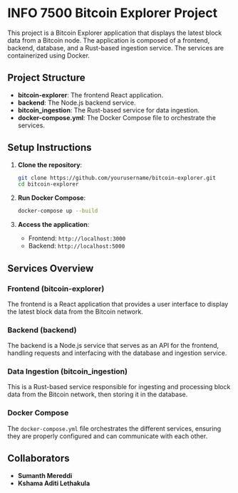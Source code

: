 # INFO 7500 Bitcoin Explorer Project

This project is a Bitcoin Explorer application that displays the latest block data from a Bitcoin node. The application is composed of a frontend, backend, database, and a Rust-based ingestion service. The services are containerized using Docker.

## Project Structure

- **bitcoin-explorer**: The frontend React application.
- **backend**: The Node.js backend service.
- **bitcoin_ingestion**: The Rust-based service for data ingestion.
- **docker-compose.yml**: The Docker Compose file to orchestrate the services.

## Setup Instructions

1. **Clone the repository**:
    ```bash
    git clone https://github.com/yourusername/bitcoin-explorer.git
    cd bitcoin-explorer
    ```

2. **Run Docker Compose**:
    ```bash
    docker-compose up --build
    ```

3. **Access the application**:
    - Frontend: `http://localhost:3000`
    - Backend: `http://localhost:5000`

## Services Overview

### Frontend (bitcoin-explorer)

The frontend is a React application that provides a user interface to display the latest block data from the Bitcoin network.

### Backend (backend)

The backend is a Node.js service that serves as an API for the frontend, handling requests and interfacing with the database and ingestion service.

### Data Ingestion (bitcoin_ingestion)

This is a Rust-based service responsible for ingesting and processing block data from the Bitcoin network, then storing it in the database.

### Docker Compose

The `docker-compose.yml` file orchestrates the different services, ensuring they are properly configured and can communicate with each other.

## Collaborators

- **Sumanth Mereddi**
- **Kshama Aditi Lethakula**








